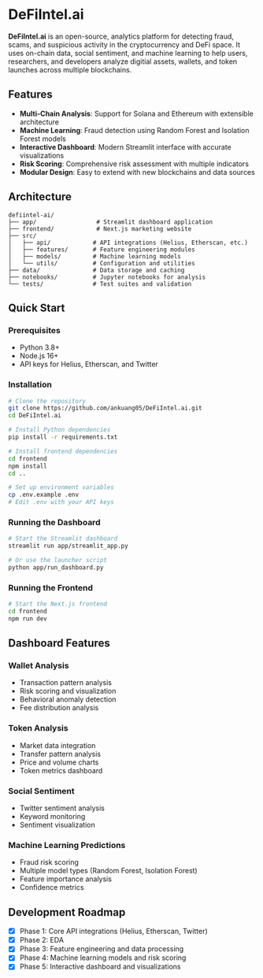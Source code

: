 # DeFiIntel.ai

**DeFiIntel.ai** is an open-source, analytics platform for detecting fraud, scams, and suspicious activity in the cryptocurrency and DeFi space. It uses on-chain data, social sentiment, and machine learning to help users, researchers, and developers analyze digitial assets, wallets, and token launches across multiple blockchains.

## Features

- **Multi-Chain Analysis**: Support for Solana and Ethereum with extensible architecture
- **Machine Learning**: Fraud detection using Random Forest and Isolation Forest models
- **Interactive Dashboard**: Modern Streamlit interface with accurate visualizations
- **Risk Scoring**: Comprehensive risk assessment with multiple indicators
- **Modular Design**: Easy to extend with new blockchains and data sources

## Architecture

```
defiintel-ai/
├── app/                 # Streamlit dashboard application
├── frontend/            # Next.js marketing website
├── src/
│   ├── api/            # API integrations (Helius, Etherscan, etc.)
│   ├── features/       # Feature engineering modules
│   ├── models/         # Machine learning models
│   └── utils/          # Configuration and utilities
├── data/               # Data storage and caching
├── notebooks/          # Jupyter notebooks for analysis
└── tests/              # Test suites and validation
```

## Quick Start

### Prerequisites
- Python 3.8+
- Node.js 16+
- API keys for Helius, Etherscan, and Twitter

### Installation

```bash
# Clone the repository
git clone https://github.com/ankuang05/DeFiIntel.ai.git
cd DeFiIntel.ai

# Install Python dependencies
pip install -r requirements.txt

# Install frontend dependencies
cd frontend
npm install
cd ..

# Set up environment variables
cp .env.example .env
# Edit .env with your API keys
```

### Running the Dashboard

```bash
# Start the Streamlit dashboard
streamlit run app/streamlit_app.py

# Or use the launcher script
python app/run_dashboard.py
```

### Running the Frontend

```bash
# Start the Next.js frontend
cd frontend
npm run dev
```

## Dashboard Features

### Wallet Analysis
- Transaction pattern analysis
- Risk scoring and visualization
- Behavioral anomaly detection
- Fee distribution analysis

### Token Analysis
- Market data integration
- Transfer pattern analysis
- Price and volume charts
- Token metrics dashboard

### Social Sentiment
- Twitter sentiment analysis
- Keyword monitoring
- Sentiment visualization

### Machine Learning Predictions
- Fraud risk scoring
- Multiple model types (Random Forest, Isolation Forest)
- Feature importance analysis
- Confidence metrics

## Development Roadmap

- [x] Phase 1: Core API integrations (Helius, Etherscan, Twitter)
- [x] Phase 2: EDA
- [x] Phase 3: Feature engineering and data processing
- [x] Phase 4: Machine learning models and risk scoring
- [x] Phase 5: Interactive dashboard and visualizations
